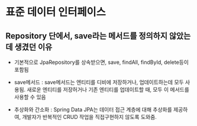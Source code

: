 # 표준 데이터 인터페이스

## Repository 단에서, save라는 메서드를 정의하지 않았는데 생겼던 이유

- 기본적으로 JpaRepository를 상속받으면, save, findAll, findById, delete등이 포함됨

- save메서드 : save메서드는 엔티티를 디비에 저장하거나, 업데이트하는데 모두 사용됨. 새로운 엔티티를 저장허거나 기존 엔티티를 업데이트할 때, 모두 이 메서드를 사용할 수 있음

- 추상화와 간소화 : Spring Data JPA는 데이터 접근 계층에 대해 추상화를 제공하여, 개발자가 반복적인 CRUD 작업을 직접구현하지 않도록 도와줌.

